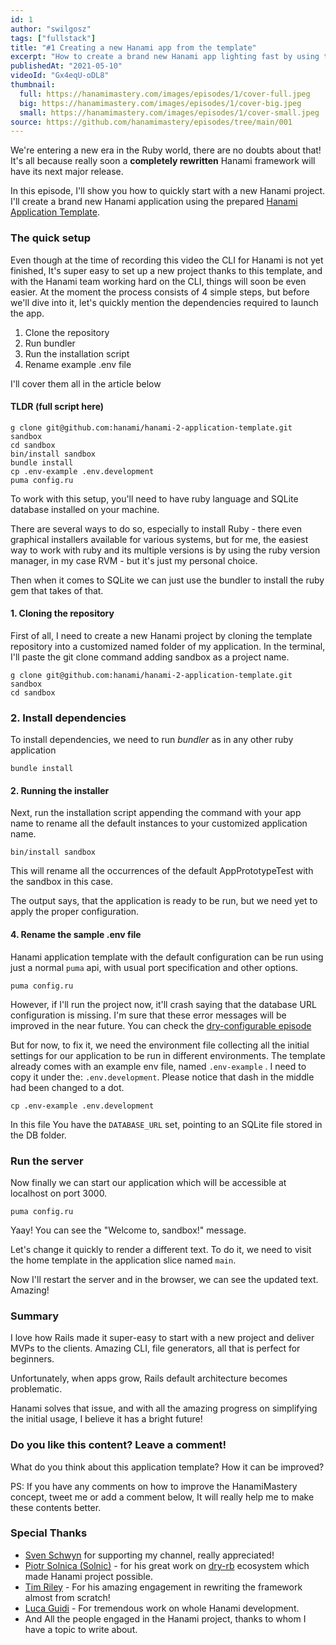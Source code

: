 ```yaml
---
id: 1
author: "swilgosz"
tags: ["fullstack"]
title: "#1 Creating a new Hanami app from the template"
excerpt: "How to create a brand new Hanami app lighting fast by using the Hanami application template."
publishedAt: "2021-05-10"
videoId: "Gx4eqU-oDL8"
thumbnail:
  full: https://hanamimastery.com/images/episodes/1/cover-full.jpeg
  big: https://hanamimastery.com/images/episodes/1/cover-big.jpeg
  small: https://hanamimastery.com/images/episodes/1/cover-small.jpeg
source: https://github.com/hanamimastery/episodes/tree/main/001
---
```


We're entering a new era in the Ruby world, there are no doubts about that! It's all because really soon a **completely rewritten** Hanami framework will have its next major release.

In this episode, I'll show you how to quickly start with a new Hanami project.  I'll create a brand new Hanami application using the prepared [Hanami Application Template](https://github.com/hanami/hanami-2-application-template).

### The quick setup

Even though at the time of recording this video the CLI for Hanami is not yet finished, It's super easy to set up a new project thanks to this template, and with the Hanami team working hard on the CLI, things will soon be even easier. At the moment the process consists of 4 simple steps, but before we'll dive into it, let's quickly mention the dependencies required to launch the app.
1. Clone the repository
2. Run bundler
3. Run the installation script
4. Rename example .env file

I'll cover them all in the article below

#### TLDR (full script here)

```shell
g clone git@github.com:hanami/hanami-2-application-template.git sandbox
cd sandbox
bin/install sandbox
bundle install
cp .env-example .env.development
puma config.ru
```

To work with this setup, you'll need to have ruby language and SQLite database installed on your machine.

There are several ways to do so, especially to install Ruby - there even graphical installers available for various systems, but for me, the easiest way to work with ruby and its multiple versions is by using the ruby version manager, in my case RVM - but it's just my personal choice.

Then when it comes to SQLite we can just use the bundler to install the ruby gem that takes of that.

#### 1. Cloning the repository

First of all, I need to create a new Hanami project by cloning the template repository into a customized named folder of my application. In the terminal, I'll paste the git clone command adding sandbox as a project name.

```shell
g clone git@github.com:hanami/hanami-2-application-template.git sandbox
cd sandbox
```

### 2. Install dependencies

To install dependencies, we need to run _bundler_ as in any other ruby application

```shell
bundle install
```

#### 2. Running the installer

Next, run the installation script appending the command with your app name to rename all the default
instances to your customized application name.

```shell
bin/install sandbox
```

This will rename all the occurrences of the default AppPrototypeTest with the sandbox in this case.

The output says, that the application is ready to be run, but we need yet to apply the proper configuration.

#### 4. Rename the sample .env file

Hanami application template with the default configuration can be run using just a normal `puma` api, with usual port specification and other options.

```shell
puma config.ru
```
However, if I'll run the project now, it'll crash saying that the database URL configuration is missing. I'm sure that these error messages will be improved in the near future. You can check the [dry-configurable episode](/episodes/5-configure-anything-with-dry-configurable)

But for now, to fix it, we need the environment file collecting all the initial settings for our application to be run in different environments. The template already comes with an example env file, named `.env-example` . I need to copy it under the: `.env.development`. Please notice that dash in the middle had been changed to a dot.

```shell
cp .env-example .env.development
```

In this file You have the `DATABASE_URL` set, pointing to an SQLite file stored in the DB folder.

### Run the server

Now finally we can start our application which will be accessible at localhost on port 3000.

```shell
puma config.ru
```

Yaay! You can see the "Welcome to, sandbox!" message.

Let's change it quickly to render a different text. To do it, we need to visit the home template in the application slice named `main`.

Now I'll restart the server and in the browser, we can see the updated text. Amazing!

### Summary

I love how Rails made it super-easy to start with a new project and deliver MVPs to the clients. Amazing CLI, file generators, all that is perfect for beginners.

Unfortunately, when apps grow, Rails default architecture becomes problematic.

Hanami solves that issue, and with all the amazing progress on simplifying the initial usage, I believe it has a bright future!

### Do you like this content? Leave a comment!

What do you think about this application template? How it can be improved?

PS: If you have any comments on how to improve the HanamiMastery concept, tweet me or add a comment below, It will really help me to make these contents better.

### Special Thanks

- [Sven Schwyn](https://github.com/svoop) for supporting my channel, really appreciated!
- [Piotr Solnica (Solnic)](https://github.com/solnic) - for his great work on [dry-rb](https://github.com/dry-rb) ecosystem which made Hanami project possible.
- [Tim Riley](https://timriley.info/) - For his amazing engagement in rewriting the framework almost from scratch!
- [Luca Guidi](https://lucaguidi.com/) - For tremendous work on whole Hanami development.
- And All the people engaged in the Hanami project, thanks to whom I have a topic to write about.
